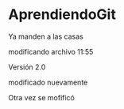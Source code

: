 # AprendiendoGit

Ya manden a las casas

modificando archivo 11:55

Versión 2.0

modificado nuevamente

Otra vez se mofificó